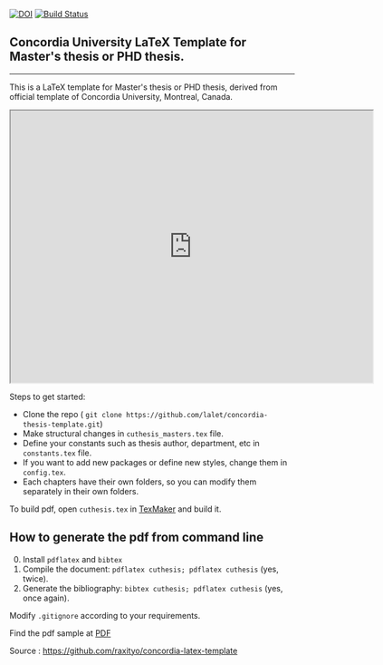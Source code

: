 [![DOI](https://zenodo.org/badge/106060364.svg)](https://zenodo.org/badge/latestdoi/106060364)
[![Build Status](https://travis-ci.org/lalet/concordia-thesis-template.svg?branch=master)](https://travis-ci.org/lalet/concordia-thesis-template)

## Concordia University LaTeX Template for Master's thesis or PHD thesis.   
-------------------------------------------------------------------------   

This is a LaTeX template for Master's thesis or PHD thesis, derived from official template of Concordia University, Montreal, Canada.   
<iframe src="https://drive.google.com/file/d/0B9CyQOddjTIrdXZiMzMtMEFZYzA/preview" width="640" height="480"></iframe>   

Steps to get started:   
- Clone the repo ( `git clone https://github.com/lalet/concordia-thesis-template.git`)   
- Make structural changes in `cuthesis_masters.tex` file.   
- Define your constants such as thesis author, department, etc in `constants.tex` file.   
- If you want to add new packages or define new styles, change them in `config.tex`.   
- Each chapters have their own folders, so you can modify them separately in their own folders.   

To build pdf, open `cuthesis.tex` in [TexMaker](http://www.xm1math.net/texmaker/) and build it.   

## How to generate the pdf from command line   
0. Install ```pdflatex``` and ```bibtex```  
1. Compile the document: ```pdflatex cuthesis; pdflatex cuthesis``` (yes, twice).  
2. Generate the bibliography: ```bibtex cuthesis; pdflatex cuthesis``` (yes, once again).  
 
Modify `.gitignore` according to your requirements.  

Find the pdf sample at [PDF](https://github.com/lalet/concordia-thesis-template/releases)

Source : https://github.com/raxityo/concordia-latex-template  
